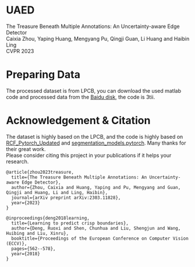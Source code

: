# UAED
The Treasure Beneath Multiple Annotations: An Uncertainty-aware Edge Detector  
Caixia Zhou, Yaping Huang, Mengyang Pu, Qingji Guan, Li Huang and Haibin Ling  
CVPR 2023
# Preparing Data
The processed dataset is from LPCB, you can download the used matlab code and processed data from the [Baidu disk](https://pan.baidu.com/s/1F2nAYKsmNxTCI6dmAOGQqg), the code is 3tii.

# Acknowledgement & Citation
The dataset is highly based on the LPCB, and the code is highly based on [RCF_Pytorch_Updated](https://github.com/balajiselvaraj1601/RCF_Pytorch_Updated) and [
segmentation_models.pytorch](https://github.com/qubvel/segmentation_models.pytorch). Many thanks for their great work.  
Please consider citing this project in your publications if it helps your research.
```
@article{zhou2023treasure,
  title={The Treasure Beneath Multiple Annotations: An Uncertainty-aware Edge Detector},
  author={Zhou, Caixia and Huang, Yaping and Pu, Mengyang and Guan, Qingji and Huang, Li and Ling, Haibin},
  journal={arXiv preprint arXiv:2303.11828},
  year={2023}
}
```

```
@inproceedings{deng2018learning,
  title={Learning to predict crisp boundaries},
  author={Deng, Ruoxi and Shen, Chunhua and Liu, Shengjun and Wang, Huibing and Liu, Xinru},
  booktitle={Proceedings of the European Conference on Computer Vision (ECCV)},
  pages={562--578},
  year={2018}
}
```

